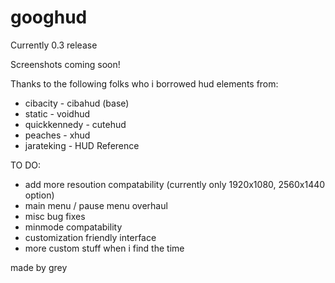 # googhud
Currently 0.3 release

Screenshots coming soon!


Thanks to the following folks who i borrowed hud elements from:

- cibacity - cibahud (base)
- static - voidhud
- quickkennedy - cutehud
- peaches - xhud
- jarateking - HUD Reference

TO DO:
- add more resoution compatability (currently only 1920x1080, 2560x1440 option)
- main menu / pause menu overhaul
- misc bug fixes
- minmode compatability
- customization friendly interface
- more custom stuff when i find the time

made by grey


